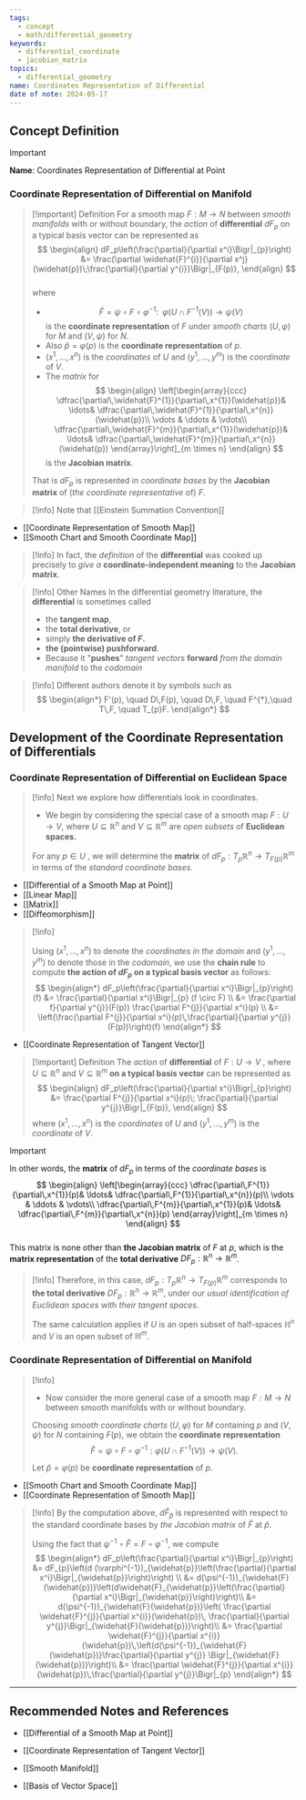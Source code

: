 ```yaml
---
tags:
  - concept
  - math/differential_geometry
keywords:
  - differential_coordinate
  - jacobian_matrix
topics:
  - differential_geometry
name: Coordinates Representation of Differential
date of note: 2024-05-17
---
```


## Concept Definition

>[!important]
>**Name**: Coordinates Representation of Differential at Point


### Coordinate Representation of Differential on Manifold

>[!important] Definition
>For a smooth map $F: M \rightarrow N$ between *smooth manifolds* with or without boundary, the *action* of **differential** $dF_{p}$ on a typical basis vector can be represented as
>$$
> \begin{align}
> dF_p\left(\frac{\partial}{\partial x^i}\Bigr|_{p}\right) &= \frac{\partial \widehat{F}^{i}}{\partial x^j}(\widehat{p})\;\frac{\partial}{\partial y^{i}}\Bigr|_{F(p)},
> \end{align}
>$$  
>where  
>- $$\widehat{F} = \psi \circ F \circ \varphi^{-1}: \;\; \varphi(U \cap F^{-1}(V)) \rightarrow \psi(V)$$ is the **coordinate representation** of $F$ under *smooth charts* $(U,\varphi)$ for $M$ and $(V, \psi)$ for $N$. 
>- Also $\widehat{p} = \varphi(p)$  is the **coordinate representation** of $p$. 
>- $(x^1,\ldots, x^n)$ is the *coordinates* of $U$ and $(y^1,\ldots, y^m)$ is the *coordinate* of $V$.  
>- The *matrix* for 
>$$
>\begin{align}
>  \left[\begin{array}{ccc}
> \dfrac{\partial\,\widehat{F}^{1}}{\partial\,x^{1}}(\widehat{p})& \ldots& \dfrac{\partial\,\widehat{F}^{1}}{\partial\,x^{n}}(\widehat{p})\\
> \vdots & \ddots & \vdots\\
> \dfrac{\partial\,\widehat{F}^{m}}{\partial\,x^{1}}(\widehat{p})& \ldots& \dfrac{\partial\,\widehat{F}^{m}}{\partial\,x^{n}}(\widehat{p})
> \end{array}\right]_{m \times n}
> \end{align}
>$$ 
>is the **Jacobian matrix**.
>
>That is $dF_{p}$ is represented in *coordinate bases* by the **Jacobian matrix** of (*the coordinate representative* of) $F$.

>[!info]
>Note that [[Einstein Summation Convention]]

- [[Coordinate Representation of Smooth Map]]
- [[Smooth Chart and Smooth Coordinate Map]]

>[!info]
>In fact, the *definition* of the **differential** was cooked up precisely to *give a* **coordinate-independent meaning** to the **Jacobian matrix**.

>[!info] Other Names
>In the differential geometry literature, the **differential** is sometimes called 
>- the **tangent map**, 
>- the **total derivative**, or 
>- simply **the derivative of $F$.** 
>-  **the (pointwise) pushforward**. 
>	- Because it "**pushes**" *tangent vectors* **forward** *from the domain manifold* to the *codomain*

>[!info]
>Different authors denote it by symbols such as
>$$
> \begin{align*}
> F'(p), \quad D\,F(p), \quad D\,F, \quad F^{*},\quad T\,F, \quad T_{p}F.
> \end{align*}
>$$ 



## Development of the Coordinate Representation of Differentials

### Coordinate Representation of Differential on Euclidean Space

>[!info]
>Next we explore how differentials look in coordinates. 
>
>- We begin by considering the special case of a smooth map $F: U \rightarrow V$, where $U \subseteq \mathbb{R}^n$ and $V \subseteq \mathbb{R}^m$ are *open subsets* of **Euclidean spaces.**  
>
>For any $p \in U$ , we will determine the **matrix** of $dF_p: T_{p}\mathbb{R}^n \rightarrow T_{F(p)}\mathbb{R}^m$ in terms of the *standard coordinate bases.*

- [[Differential of a Smooth Map at Point]]
- [[Linear Map]]
- [[Matrix]]
- [[Diffeomorphism]]

>[!info]
>
> Using $(x^1,\ldots, x^n)$ to denote the *coordinates in the domain* and $(y^1,\ldots, y^m)$ to denote those in the *codomain*, we use the **chain rule** to compute **the action of $dF_p$ on a typical basis vector** as follows:
>$$ 
> \begin{align*}
> dF_p\left(\frac{\partial}{\partial x^i}\Bigr|_{p}\right)(f) &= \frac{\partial}{\partial x^i}\Bigr|_{p} (f \circ F) \\
> &= \frac{\partial f}{\partial y^{j}}(F(p)) \frac{\partial F^{j}}{\partial x^i}(p) \\
> &= \left(\frac{\partial F^{j}}{\partial x^i}(p)\,\frac{\partial}{\partial y^{j}}(F(p))\right)(f) 
> \end{align*}
>$$ 

- [[Coordinate Representation of Tangent Vector]]

>[!important] Definition
>The *action* of **differential** of $F: U \rightarrow V$ , where $U \subseteq \mathbb{R}^n$ and $V \subseteq \mathbb{R}^m$ **on a typical basis vector** can be represented as
>$$
> \begin{align}
> dF_p\left(\frac{\partial}{\partial x^i}\Bigr|_{p}\right) &= \frac{\partial F^{j}}{\partial x^i}(p)\; \frac{\partial}{\partial y^{j}}\Bigr|_{F(p)},
> \end{align} 
>$$ 
>where $(x^1,\ldots, x^n)$ is the *coordinates* of $U$ and $(y^1,\ldots, y^m)$ is the *coordinate* of $V$.

>[!important]
>In other words, the **matrix** of $dF_p$ in terms of the *coordinate bases* is 
>$$
> \begin{align}
>  \left[\begin{array}{ccc}
> \dfrac{\partial\,F^{1}}{\partial\,x^{1}}(p)& \ldots& \dfrac{\partial\,F^{1}}{\partial\,x^{n}}(p)\\
> \vdots & \ddots & \vdots\\
> \dfrac{\partial\,F^{m}}{\partial\,x^{1}}(p)& \ldots& \dfrac{\partial\,F^{m}}{\partial\,x^{n}}(p)
> \end{array}\right]_{m \times n}
> \end{align}
>$$  
>This matrix is none other than **the Jacobian matrix** of $F$ at $p$, which is the **matrix representation** of the **total derivative** $DF_{p}: \mathbb{R}^n \rightarrow \mathbb{R}^m$. 

>[!info]
> Therefore, in this case, $dF_p: T_{p}\mathbb{R}^n \rightarrow T_{F(p)}\mathbb{R}^m$ corresponds to **the total derivative** $DF_{p}: \mathbb{R}^n \rightarrow \mathbb{R}^m$, under our *usual identification of Euclidean spaces* with *their tangent spaces.* 
> 
> The same calculation applies if $U$ is an open subset of half-spaces $\mathbb{H}^n$ and $V$ is an open subset of $\mathbb{H}^m$.


### Coordinate Representation of Differential on Manifold

>[!info]
>- Now consider the more general case of a smooth map $F: M \rightarrow N$ between smooth manifolds with or without boundary.   
> 
> Choosing *smooth coordinate charts* $(U,\varphi)$ for $M$ containing $p$ and $(V, \psi)$  for $N$ containing $F(p)$, we obtain the **coordinate representation** $$\widehat{F} = \psi \circ F \circ \varphi^{-1}: \varphi(U \cap F^{-1}(V)) \rightarrow \psi(V).$$ 
> 
> Let $\widehat{p} = \varphi(p)$ be **coordinate representation** of $p$.

- [[Smooth Chart and Smooth Coordinate Map]]
- [[Coordinate Representation of Smooth Map]]

>[!info]
> By the computation above, $d\widehat{F}_{\widehat{p}}$ is represented with respect to the standard coordinate bases by *the Jacobian matrix* of $\widehat{F}$ at $\widehat{p}$. 
> 
> Using the fact that $\psi^{-1} \circ \widehat{F} =  F \circ \varphi^{-1}$, we compute
>$$
> \begin{align*}
> dF_p\left(\frac{\partial}{\partial x^i}\Bigr|_{p}\right) &= dF_{p}\left(d (\varphi^{-1})_{\widehat{p}}\left(\frac{\partial}{\partial x^i}\Bigr|_{\widehat{p}}\right)\right) \\
> &= d(\psi^{-1})_{\widehat{F}(\widehat{p})}\left(d\widehat{F}_{\widehat{p}}\left(\frac{\partial}{\partial x^i}\Bigr|_{\widehat{p}}\right)\right)\\
> &= d(\psi^{-1})_{\widehat{F}(\widehat{p})}\left( \frac{\partial \widehat{F}^{j}}{\partial x^{i}}(\widehat{p})\, \frac{\partial}{\partial y^{j}}\Bigr|_{\widehat{F}(\widehat{p})}\right)\\
> &= \frac{\partial \widehat{F}^{j}}{\partial x^{i}}(\widehat{p})\,\left(d(\psi^{-1})_{\widehat{F}(\widehat{p})}\frac{\partial}{\partial y^{j}} \Bigr|_{\widehat{F}(\widehat{p})}\right)\\
> &= \frac{\partial \widehat{F}^{j}}{\partial x^{i}}(\widehat{p})\,\frac{\partial}{\partial y^{j}}\Bigr|_{p}
> \end{align*}
>$$ 


























-----------
##  Recommended Notes and References

- [[Differential of a Smooth Map at Point]]
- [[Coordinate Representation of Tangent Vector]]

- [[Smooth Manifold]]
- [[Basis of Vector Space]]


